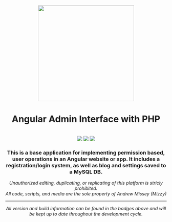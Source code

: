 <div align="center">
<img src="https://dev.brandiq.agency/uploads/-/system/project/avatar/7/1200px-Angular_full_color_logo.svg.png" width="300px" />

<h1>Angular Admin Interface with PHP</h1>
<br />
<a href="/mizzy/angular-admin-interface-with-php/commits/master"><img src="https://img.shields.io/badge/Build-Passed-success?style=for-the-badge"></a>
<a href="/CHANGELOG.md"><img src="https://img.shields.io/badge/Version-1.0.1-blue?style=for-the-badge"></a>
<a href="/mizzy/angular-admin-interface-with-php/commits/master" target="_blank"><img src="https://img.shields.io/badge/Site_Status-Up-blue?style=for-the-badge"></a>
<h3>This is a base application for implementing permission based, user operations in an Angular website or app. It includes a registration/login system, as well as blog and settings saved to a MySQL DB.</h3>
<p><i>Unauthorized editing, duplicating, or replicating of this platform is stricly prohibited.<br />All code, scripts, and media are the sole property of Andrew Missey (Mizzy)<i></p>
<hr />
<p>All version and build information can be found in the badges above and will be kept up to date throughout the development cycle.</p>
</div>
